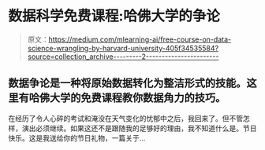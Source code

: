 # 数据科学免费课程:哈佛大学的争论

> 原文：<https://medium.com/mlearning-ai/free-course-on-data-science-wrangling-by-harvard-university-405f34535584?source=collection_archive---------2----------------------->

## 数据争论是一种将原始数据转化为整洁形式的技能。这里有哈佛大学的免费课程教你数据角力的技巧。

在经历了令人心碎的考试和淹没在天气变化的忧郁中之后，我回来了。但不管怎样，演出必须继续。如果这还不是跟随我的足够好的理由，我不知道什么是。节日快乐。这是我送给你的节日礼物，一篇关于…
